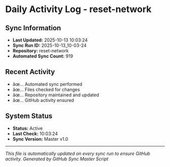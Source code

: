 ﻿# Daily Activity Log - reset-network

## Sync Information
- **Last Updated:** 2025-10-13 10:03:24
- **Sync Run ID:** 2025-10-13_10-03-24
- **Repository:** reset-network
- **Automated Sync Count:** 919

## Recent Activity
- âœ… Automated sync performed
- âœ… Files checked for changes
- âœ… Repository maintained and updated
- âœ… GitHub activity ensured

## System Status
- **Status:** Active
- **Last Check:** 10:03:24
- **Sync Version:** Master v1.0

---
*This file is automatically updated on every sync run to ensure GitHub activity.*
*Generated by GitHub Sync Master Script*
